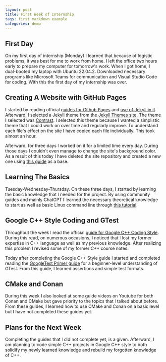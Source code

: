 ```yaml
---
layout: post
title: First Week of Internship
tags: first markdown example
categories: demo
---
```


## First Day 

On my first day of internship (Monday) I  learned that because of logistic problems, it was best for me to work from home. I left the office two hours early to prepare my computer for tomorrow's work. When I got home, I dual-booted my laptop with Ubuntu 22.04.2. Downloaded necessary programs like Microsoft Teams for 
communication and Visual Studio Code for coding. With this the first day of my internship was over.


## Creating A Website with GitHub Pages

I started by reading official [guides for Github Pages][guide-gh-pg] and [use of Jekyll in it][jekyll-pg].				  			  		   
Afterward, I selected a Jekyll theme from the [Jekyll Themes site][jekyll-site].
The theme I selected was [Contrast][contrast-gh]. 
I selected this theme because I wanted a simplistic theme that I could work on over time and regularly improve. 
To understand each file's effect on the site I have copied each file individually. This took almost an hour.
		
Afterward, for three days I worked on it for a limited time every day. During those days I couldn't even manage to change the site's background color.
As a result of this today I have deleted the site repository and created a new one using [this guide][guide-site] as a base. 


## Learning The Basics

Tuesday-Wednesday-Thursday. On these three days, I started by learning the basic knowledge that I needed for the project. By using community guides and mainly ChatGPT I learned the necessary theoretical knowledge to start 
as well as basic Linux command line through [this tutorial][guide-linux]. 


## Google C++ Style Coding and GTest

Throughout the week I read the official [guide for Google C++ Coding Style][guide.gc++]. During this read, on numerous occasions, I noticed that I lost my former expertise in C++ language as well as my previous knowledge. After realizing this problem I revised some of my former C++ course notes. 

Today after completing the Google C++ Style guide I started and completed reading the [GoogleTest Primer guide][guide-gtest] for a beginner-level understanding of GTest. From this guide, I learned assertions and simple test formats.


## CMake and Conan

During this week I also looked at some guide videos on Youtube for both Conan and CMake but gave priority to the topics that I talked about before. From these guides, I learned how to use CMake and Conan on a basic level but I have not completed these guides yet.




## Plans for the Next Week

Completing the guides that I did not complete yet, is a given. Afterward, I am planning to code simple C++ projects in Google C++ style to both solidify my newly learned knowledge and rebuild my forgotten knowledge of C++.

[guide-gh-pg]: https://docs.github.com/en/pages/quickstart
[jekyll-pg]: https://docs.github.com/en/pages/setting-up-a-github-pages-site-with-jekyll/adding-a-theme-to-your-github-pages-site-using-jekyll
[jekyll-site]: https://jekyllthemes.io/free
[contrast-gh]: https://github.com/niklasbuschmann/contrast
[guide-site]: https://evanwill.github.io/go-go-ghpages-b/content/3-blog.html 
[guide-linux]: https://ubuntu.com/tutorials/command-line-for-beginners#1-overview
[guide.gc++]: https://google.github.io/styleguide/cppguide.html
[guide-gtest]: http://google.github.io/googletest/primer.html
